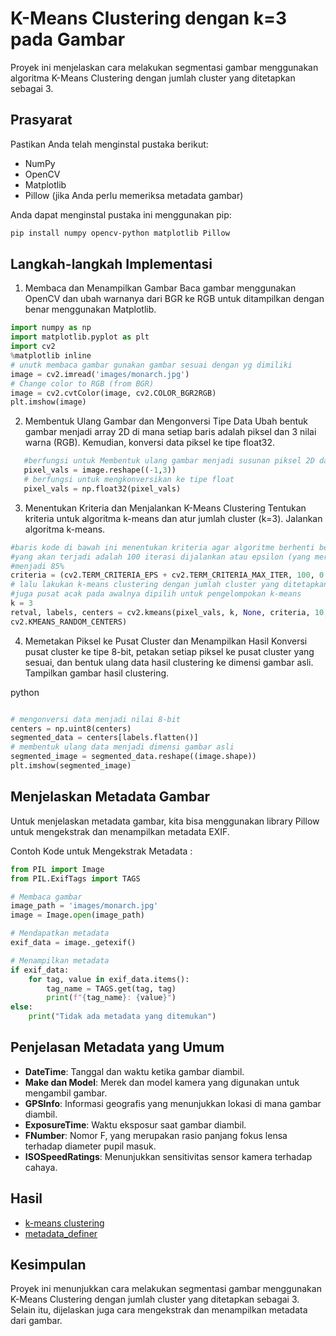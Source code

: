 # K-Means Clustering dengan k=3 pada Gambar

Proyek ini menjelaskan cara melakukan segmentasi gambar menggunakan algoritma K-Means Clustering dengan jumlah cluster yang ditetapkan sebagai 3.

## Prasyarat

Pastikan Anda telah menginstal pustaka berikut:

- NumPy
- OpenCV
- Matplotlib
- Pillow (jika Anda perlu memeriksa metadata gambar)

Anda dapat menginstal pustaka ini menggunakan pip:

```bash
pip install numpy opencv-python matplotlib Pillow
```

## Langkah-langkah Implementasi

1. Membaca dan Menampilkan Gambar
   Baca gambar menggunakan OpenCV dan ubah warnanya dari BGR ke RGB untuk ditampilkan dengan benar menggunakan Matplotlib.

```py
import numpy as np
import matplotlib.pyplot as plt
import cv2
%matplotlib inline
# unutk membaca gambar gunakan gambar sesuai dengan yg dimiliki
image = cv2.imread('images/monarch.jpg')
# Change color to RGB (from BGR)
image = cv2.cvtColor(image, cv2.COLOR_BGR2RGB)
plt.imshow(image)
```

2. Membentuk Ulang Gambar dan Mengonversi Tipe Data
   Ubah bentuk gambar menjadi array 2D di mana setiap baris adalah piksel dan 3 nilai warna (RGB). Kemudian, konversi data piksel ke tipe float32.

```py
   #berfungsi untuk Membentuk ulang gambar menjadi susunan piksel 2D dan 3 nilaiwarna (RGB)
   pixel_vals = image.reshape((-1,3))
   # berfungsi untuk mengkonversikan ke tipe float
   pixel_vals = np.float32(pixel_vals)
```

3.  Menentukan Kriteria dan Menjalankan K-Means Clustering
    Tentukan kriteria untuk algoritma k-means dan atur jumlah cluster (k=3). Jalankan algoritma k-means.

```py
#baris kode di bawah ini menentukan kriteria agar algoritme berhenti berjalan,
#yang akan terjadi adalah 100 iterasi dijalankan atau epsilon (yang merupakanakurasi yang dibutuhkan)
#menjadi 85%
criteria = (cv2.TERM_CRITERIA_EPS + cv2.TERM_CRITERIA_MAX_ITER, 100, 0.85)
# lalu lakukan k-means clustering dengan jumlah cluster yang ditetapkan sebagai 3
#juga pusat acak pada awalnya dipilih untuk pengelompokan k-means
k = 3
retval, labels, centers = cv2.kmeans(pixel_vals, k, None, criteria, 10,
cv2.KMEANS_RANDOM_CENTERS)
```

4. Memetakan Piksel ke Pusat Cluster dan Menampilkan Hasil
   Konversi pusat cluster ke tipe 8-bit, petakan setiap piksel ke pusat cluster yang sesuai, dan bentuk ulang data hasil clustering ke dimensi gambar asli. Tampilkan gambar hasil clustering.

python

```py

# mengonversi data menjadi nilai 8-bit
centers = np.uint8(centers)
segmented_data = centers[labels.flatten()]
# membentuk ulang data menjadi dimensi gambar asli
segmented_image = segmented_data.reshape((image.shape))
plt.imshow(segmented_image)

```

## Menjelaskan Metadata Gambar

Untuk menjelaskan metadata gambar, kita bisa menggunakan library Pillow untuk mengekstrak dan menampilkan metadata EXIF.

Contoh Kode untuk Mengekstrak Metadata :

```py
from PIL import Image
from PIL.ExifTags import TAGS

# Membaca gambar
image_path = 'images/monarch.jpg'
image = Image.open(image_path)

# Mendapatkan metadata
exif_data = image._getexif()

# Menampilkan metadata
if exif_data:
    for tag, value in exif_data.items():
        tag_name = TAGS.get(tag, tag)
        print(f"{tag_name}: {value}")
else:
    print("Tidak ada metadata yang ditemukan")

```

## Penjelasan Metadata yang Umum

- **DateTime**: Tanggal dan waktu ketika gambar diambil.
- **Make dan Model**: Merek dan model kamera yang digunakan untuk mengambil gambar.
- **GPSInfo**: Informasi geografis yang menunjukkan lokasi di mana gambar diambil.
- **ExposureTime**: Waktu eksposur saat gambar diambil.
- **FNumber**: Nomor F, yang merupakan rasio panjang fokus lensa terhadap diameter pupil masuk.
- **ISOSpeedRatings**: Menunjukkan sensitivitas sensor kamera terhadap cahaya.

## Hasil

- [k-means clustering](k-means_clustering.ipynb)
- [metadata_definer](metadata_definer.ipynb)

## Kesimpulan

Proyek ini menunjukkan cara melakukan segmentasi gambar menggunakan K-Means Clustering dengan jumlah cluster yang ditetapkan sebagai 3. Selain itu, dijelaskan juga cara mengekstrak dan menampilkan metadata dari gambar.
